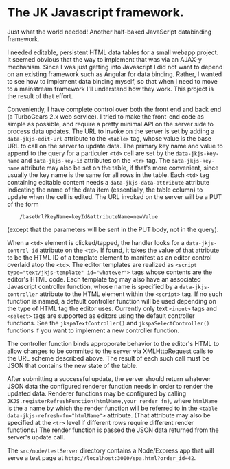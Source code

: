 # The JK Javascript framework.
Just what the world needed! Another half-baked JavaScript databinding framework.

I needed editable, persistent HTML data tables for a small webapp project.
It seemed obvious that the way to implement that was via an AJAX-y mechanism.
Since I was just getting into Javascript I did not want to depend
on an existing framework such as Angular for data binding. Rather, I
wanted to see how to implement data binding myself, so that when I need
to move to a mainstream framework I'll understand how they work. This
project is the result of that effort.

Conveniently, I have complete control over both the front end and back
end (a TurboGears 2.x web service). I tried to make the front-end code
as simple as possible, and require a pretty minimal API on the server
side to process data updates. The URL to invoke on the server is
set by adding a `data-jkjs-edit-url` attribute to the `<table>` tag, whose value
is the base URL to call on the server to update data. The primary key
name and value to append to the query for a particuler `<td>` cell are
set by the `data-jkjs-key-name` and `data-jkjs-key-id` attributes on the `<tr>` tag.
The `data-jkjs-key-name` attribute may also be set on the table, if that's
more convenient, since usually the key name is the same for all rows
in the table. Each `<td>` tag containing editable content needs a
`data-jkjs-data-attribute` attribute indicating the name of the
data item (essentially, the table column) to update when the cell is
edited. The URL invoked on the server will be a PUT of the form

```
    /baseUrl?keyName=keyId&attributeName=newValue
```

(except that the parameters will be sent in the PUT body, not
in the query).

When a `<td>` element is clicked/tapped, the handler looks for a
`data-jkjs-control-id` attribute on the `<td>`. If found, it
takes the value of that attribute to be the HTML ID of a template
element to manifest as an editor control overlaid atop the `<td>`.
The editor templates are realized as `<script type="text/jkjs-template" id="whatever">`
tags whose contents are the editor's HTML code. Each template
tag may also have an associated Javascript controller function,
whose name is specified by a `data-jkjs-controller` attribute
to the HTML element within the `<script>` tag. If no such function
is named, a default controller function will be used depending
on the type of HTML tag the editor uses. Currently only text
`<input>` tags and `<select>` tags are supported as editors using
the default controller functions. See the `jkspaTextController()`
and `jkspaSelectController()` functions if you want to implement
a new controller function.

The controller function binds approporate behavior to the editor's
HTML to allow changes to be commited to the server via XMLHttpRequest
calls to the URL scheme described above. The result of each such
call must be JSON that contains the new state of the table.

After submitting a successful update, the server should return
whatever JSON data the configured renderer function needs in order
to render the updated data. Renderer functions may be configured
by calling `JKJS.registerRefreshFunction(htmlName,your_render_fn)`,
where `htmlName` is the a name by which the render function will
be referred to in the `<table data-jkjs-refresh-fn="htmlName">`
attribute. (That attribute may also be specified at the `<tr>`
level if different rows require different render functions.) The
render function is passed the JSON data returned from the server's
update call.

The `src/node/testServer` directory contains a Node/Express app
that will serve a test page at `http://localhost:3000/spa.html?order_id=42`.
